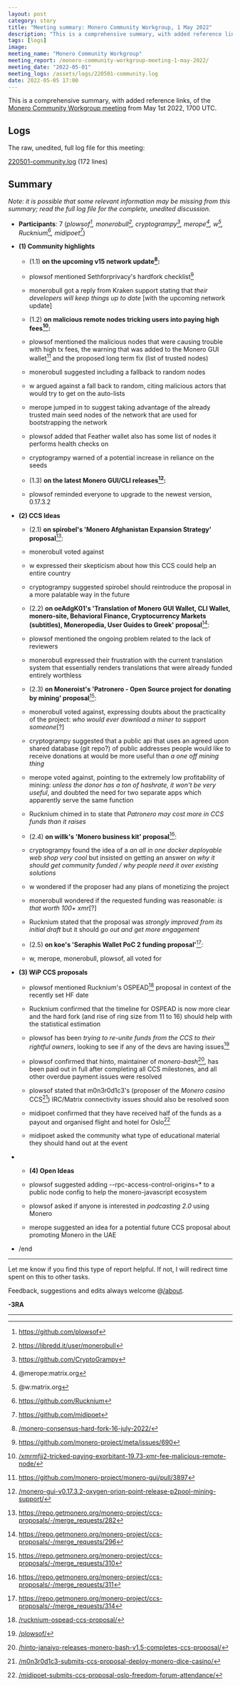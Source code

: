 ```yaml
---
layout: post
category: story
title: "Meeting summary: Monero Community Workgroup, 1 May 2022"
description: "This is a comprehensive summary, with added reference links, of the Monero Community Workgroup meeting from May 1st 2022, 1700 UTC."
tags: [logs]
image: 
meeting_name: "Monero Community Workgroup"
meeting_report: /monero-community-workgroup-meeting-1-may-2022/
meeting_date: "2022-05-01"
meeting_logs: /assets/logs/220501-community.log
date: 2022-05-05 17:00
---
```


This is a comprehensive summary, with added reference links, of the [Monero Community Workgroup meeting](/monero-community-workgroup-meeting-1-may-2022) from May 1st 2022, 1700 UTC.

## Logs

The raw, unedited, full log file for this meeting: 

[220501-community.log](/assets/logs/220501-community.log) (172 lines)

## Summary

*Note: it is possible that some relevant information may be missing from this summary; read the full log file for the complete, unedited discussion.*

- **Participants**: 7 (*plowsof[^1], monerobull[^2], cryptogrampy[^3], merope[^4], w[^5], Rucknium[^6], midipoet[^7]*)

- **(1) Community highlights**

	- (1.1) **on the upcoming v15 network update[^8]:**
	
	- plowsof mentioned Sethforprivacy's hardfork checklist[^9]
	
	- monerobull got a reply from Kraken support stating that *their developers will keep things up to date* [with the upcoming network update]
	
	- (1.2) **on malicious remote nodes tricking users into paying high fees[^10]:**
	
	- plowsof mentioned the malicious nodes that were causing trouble with high tx fees, the warning that was added to the Monero GUI wallet[^11] and the proposed long term fix (list of trusted nodes)
	
	- monerobull suggested including a fallback to random nodes
	
	- w argued against a fall back to random, citing malicious actors that would try to get on the auto-lists
	
	- merope jumped in to suggest taking advantage of the already trusted main seed nodes of the network that are used for bootstrapping the network
	
	- plowsof added that Feather wallet also has some list of nodes it performs health checks on 
	
	- cryptogrampy warned of a potential increase in reliance on the seeds
	
	- (1.3) **on the latest Monero GUI/CLI releases[^12]:**
	
	- plowsof reminded everyone to upgrade to the newest version, 0.17.3.2 

- **(2) CCS Ideas**

	- (2.1) **on spirobel's 'Monero Afghanistan Expansion Strategy' proposal**[^13]:
	
	- monerobull voted against
	
	- w expressed their skepticism about how this CCS could help an entire country
	
	- cryptogrampy suggested spirobel should reintroduce the proposal in a more palatable way in the future

  - (2.2) **on oeAdgK01's 'Translation of Monero GUI Wallet, CLI Wallet, monero-site, Behavioral Finance, Cryptocurrency Markets (subtitles), Moneropedia, User Guides to Greek' proposal**[^14]:

  - plowsof mentioned the ongoing problem related to the lack of reviewers

  - monerobull expressed their frustration with the current translation system that essentially renders translations that were already funded entirely worthless

  - (2.3) **on Moneroist's 'Patronero - Open Source project for donating by mining' proposal**[^15]:
	
  - monerobull voted against, expressing doubts about the practicality of the project: *who would ever download a miner to support someone*[?]

  - cryptogrampy suggested that a public api that uses an agreed upon shared database (git repo?) of public addresses people would like to receive donations at would be more useful than *a one off mining thing*

  - merope voted against, pointing to the extremely low profitability of mining: *unless the donor has a ton of hashrate, it won't be very useful*, and doubted the need for two separate apps which apparently serve the same function
	
  - Rucknium chimed in to state that *Patronero may cost more in CCS funds than it raises*
  
  - (2.4) **on willk's 'Monero business kit' proposal**[^16]:
  
  - cryptogrampy found the idea of a *an all in one docker deployable web shop* *very cool* but insisted on getting an answer on *why it should get community funded / why people need it over existing solutions*
  
  - w wondered if the proposer had any plans of monetizing the project
  
  - monerobull wondered if the requested funding was reasonable: *is that worth 100+ xmr*[?]
  
  - Rucknium stated that the proposal was *strongly improved from its initial draft* but it should *go out and get more engagement* 
  
  - (2.5) **on koe's 'Seraphis Wallet PoC 2 funding proposal'**[^17]:
  
  - w, merope, monerobull, plowsof, all voted for
  
- **(3) WiP CCS proposals**  

  - plowsof mentioned Rucknium's OSPEAD[^18] proposal in context of the recently set HF date
  
  - Rucknium confirmed that the timeline for OSPEAD is now more clear and the hard fork (and rise of ring size from 11 to 16) should help with the statistical estimation
  
  - plowsof has been *trying to re-unite funds from the CCS to their rightful owners*, looking to see if any of the devs are having issues[^19]
  
  - plowsof confirmed that hinto, maintainer of *monero-bash*[^20], has been paid out in full after completing all CCS milestones, and all other overdue payment issues were resolved
  
  - plowsof stated that m0n3r0d1c3's (proposer of the *Monero casino* CCS[^21]) IRC/Matrix connectivity issues should also be resolved soon
  
  - midipoet confirmed that they have received half of the funds as a payout and organised flight and hotel for Oslo[^22]
  
  - midipoet asked the community what type of educational material they should hand out at the event

- - **(4) Open Ideas**  

  - plowsof suggested adding --rpc-access-control-origins=* to a public node config to help the monero-javascript ecosystem
  
  - plowsof asked if anyone is interested in *podcasting 2.0* using Monero
  
  - merope suggested an idea for a potential future CCS proposal about promoting Monero in the UAE

- /end 
---

Let me know if you find this type of report helpful. If not, I will redirect time spent on this to other tasks.

Feedback, suggestions and edits always welcome @[/about](/about#signature).

**-3RA**

---

[^1]: https://github.com/plowsof
[^2]: https://libredd.it/user/monerobull
[^3]: https://github.com/CryptoGrampy
[^4]: @merope:matrix.org
[^5]: @w:matrix.org
[^6]: https://github.com/Rucknium
[^7]: https://github.com/midipoet
[^8]: [/monero-consensus-hard-fork-16-july-2022/](/monero-consensus-hard-fork-16-july-2022/)
[^9]: https://github.com/monero-project/meta/issues/690
[^10]: [/xmrmfjj2-tricked-paying-exorbitant-19.73-xmr-fee-malicious-remote-node/](/xmrmfjj2-tricked-paying-exorbitant-19.73-xmr-fee-malicious-remote-node/)
[^11]: https://github.com/monero-project/monero-gui/pull/3897
[^12]: [/monero-gui-v0.17.3.2-oxygen-orion-point-release-p2pool-mining-support/](/monero-gui-v0.17.3.2-oxygen-orion-point-release-p2pool-mining-support/)
[^13]: https://repo.getmonero.org/monero-project/ccs-proposals/-/merge_requests/282
[^14]: https://repo.getmonero.org/monero-project/ccs-proposals/-/merge_requests/296
[^15]: https://repo.getmonero.org/monero-project/ccs-proposals/-/merge_requests/310
[^16]: https://repo.getmonero.org/monero-project/ccs-proposals/-/merge_requests/311
[^17]: https://repo.getmonero.org/monero-project/ccs-proposals/-/merge_requests/314
[^18]: [/rucknium-ospead-ccs-proposal/](/rucknium-ospead-ccs-proposal/)
[^19]: [/plowsof/](/plowsof/)
[^20]: [/hinto-janaiyo-releases-monero-bash-v1.5-completes-ccs-proposal/](/hinto-janaiyo-releases-monero-bash-v1.5-completes-ccs-proposal/)
[^21]: [/m0n3r0d1c3-submits-ccs-proposal-deploy-monero-dice-casino/](/m0n3r0d1c3-submits-ccs-proposal-deploy-monero-dice-casino/)
[^22]: [/midipoet-submits-ccs-proposal-oslo-freedom-forum-attendance/](/midipoet-submits-ccs-proposal-oslo-freedom-forum-attendance/)
